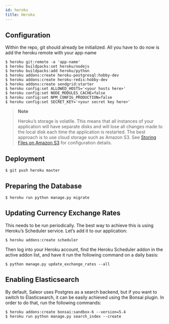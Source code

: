 ```yaml
---
id: heroku
title: Heroku
---
```


## Configuration

Within the repo, git should already be initialized. All you have to do now is add the heroku remote with your app-name

```console
$ heroku git:remote -a 'app-name'
$ heroku buildpacks:set heroku/nodejs
$ heroku buildpacks:add heroku/python
$ heroku addons:create heroku-postgresql:hobby-dev
$ heroku addons:create heroku-redis:hobby-dev
$ heroku addons:create sendgrid:starter
$ heroku config:set ALLOWED_HOSTS='<your hosts here>'
$ heroku config:set NODE_MODULES_CACHE=false
$ heroku config:set NPM_CONFIG_PRODUCTION=false
$ heroku config:set SECRET_KEY='<your secret key here>'
```

> **Note**
>
> Heroku’s storage is volatile. This means that all instances of your application will have separate disks and will lose all changes made to the local disk each time the application is restarted. The best approach is to use cloud storage such as Amazon S3. See [Storing Files on Amazon S3](deployment/s3.md) for configuration details.


## Deployment

```console
$ git push heroku master
```


## Preparing the Database

```console
$ heroku run python manage.py migrate
```


## Updating Currency Exchange Rates

This needs to be run periodically. The best way to achieve this is using Heroku’s Scheduler service. Let’s add it to our application:

```console
$ heroku addons:create scheduler
```

Then log into your Heroku account, find the Heroku Scheduler addon in the active addon list, and have it run the following command on a daily basis:

```console
$ python manage.py update_exchange_rates --all
```


## Enabling Elasticsearch

By default, Saleor uses Postgres as a search backend, but if you want to switch to Elasticsearch, it can be easily achieved using the Bonsai plugin. In order to do that, run the following commands:

```console
$ heroku addons:create bonsai:sandbox-6 --version=5.4
$ heroku run python manage.py search_index --create
```
